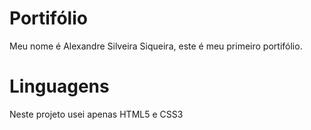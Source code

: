 # Portifólio
Meu nome é Alexandre Silveira Siqueira, este é meu primeiro portifólio.

# Linguagens
Neste projeto usei apenas HTML5 e CSS3
